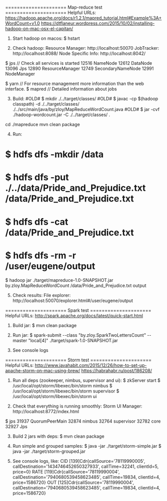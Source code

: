 ===================== Map-reduce test =====================
Helpful URLs:
https://hadoop.apache.org/docs/r1.2.1/mapred_tutorial.html#Example%3A+WordCount+v1.0
https://dtflaneur.wordpress.com/2015/10/02/installing-hadoop-on-mac-osx-el-capitan/

1) Start hadoop on macos:
$ hstart

2) Check hadoop:
Resource Manager: http://localhost:50070
JobTracker: http://localhost:8088/
Node Specific Info: http://localhost:8042/

$ jps // Check all services is started
12516 NameNode
12612 DataNode
13096 Jps
12890 ResourceManager
12749 SecondaryNameNode
12991 NodeManager

$ yarn // For resource management more information than the web interface.
$ mapred // Detailed information about jobs

3) Build:
#OLD# $ mkdir ./../target/classes/
#OLD# $ javac -cp $(hadoop classpath) -d ./../target/classes/ ./../src/main/java/by/zloy/MapReduceWordCount.java
#OLD# $ jar -cvf ./hadoop-wordcount.jar -C ./../target/classes/ .

cd ./mapreduce
mvn clean package

4) Run:
# $ hdfs dfs -mkdir /data
# $ hdfs dfs -put ./../data/Pride_and_Prejudice.txt /data/Pride_and_Prejudice.txt
# $ hdfs dfs -cat /data/Pride_and_Prejudice.txt
# $ hdfs dfs -rm -r /user/eugene/output
$ hadoop jar ./target/mapreduce-1.0-SNAPSHOT.jar by.zloy.MapReduceWordCount /data/Pride_and_Prejudice.txt output

5) Check results:
File explorer: http://localhost:50070/explorer.html#/user/eugene/output

===================== Spark test =====================
Helpful URLs:
http://spark.apache.org/docs/latest/quick-start.html

1) Build jar:
$ mvn clean package

2) Run jar:
$ spark-submit --class "by.zloy.SparkTwoLettersCount" --master "local[4]" ./target/spark-1.0-SNAPSHOT.jar

3) See console logs

===================== Storm test =====================
Helpful URLs:
http://www.javahabit.com/2015/12/26/how-to-set-up-apache-storm-on-mac-using-brew/
https://habrahabr.ru/post/186208/

1) Run all deps (zookeeper, nimbus, supervisor and ui):
$ zkServer start
$ /usr/local/opt/storm/libexec/bin/storm nimbus
$ /usr/local/opt/storm/libexec/bin/storm supervisor
$ /usr/local/opt/storm/libexec/bin/storm ui

2) Check that everything is running smoothly:
Storm UI Manager: http://localhost:8772/index.html

$ jps
31937 QuorumPeerMain
32874 nimbus
32764 supervisor
32782 core
32927 Jps

3) Build 2 jars with deps:
$ mvn clean package

4) Run simple and grouped samples:
$ java -jar ./target/storm-simple.jar
$ java -jar ./target/storm-grouped.jar

5) See console logs, like:
CID [139]Cdr{callSource='78119990005', callDestination='1434746452650327933', callTime=32241, clientId=5, price=0}
RATE [119]Cdr{callSource='78119990004', callDestination='7940680539458623485', callTime=19834, clientId=4, price=1586720}
OUT [125]Cdr{callSource='78119990004', callDestination='7940680539458623485', callTime=19834, clientId=4, price=1586720}
